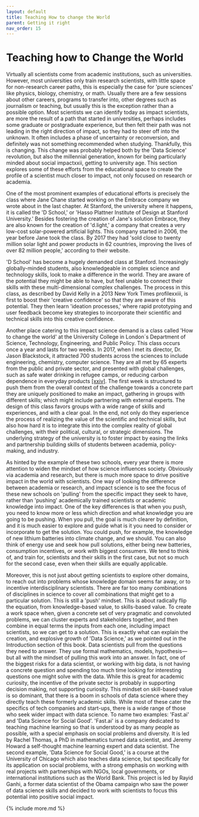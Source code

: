 ```yaml
---
layout: default
title: Teaching How to change the World
parent: Getting it right
nav_order: 15
---
```


# Teaching how to Change the World

Virtually all scientists come from academic institutions, such as universities. However, most universities only train research scientists, with little space for non-research career paths, this is especially the case for 'pure sciences' like physics, biology, chemistry, or math. Usually there are a few sessions about other careers, programs to transfer into, other degrees such as journalism or teaching, but usually this is the exception rather than a possible option. Most scientists we can identify today as impact scientists, are more the result of a path that started in universities, perhaps includes some graduate or postgraduate experience, but then felt their path was not leading in the right direction of impact, so they had to steer off into the unknown. It often includes a phase of uncertainty or reconversion, and definitely was not something recommended when studying. Thankfully, this is changing. This change was probably helped both by the 'Data Science' revolution, but also the millennial generation, known for being particularly minded about social impactxxii, getting to university age. This section explores some of these efforts from the educational space to create the profile of a scientist much closer to impact, not only focused on research or academia.

One of the most prominent examples of educational efforts is precisely the class where Jane Chane started working on the Embrace company we wrote about in the last chapter. At Stanford, the university where it happens, it is called the 'D School,' or 'Hasso Plattner Institute of Design at Stanford University.' Besides fostering the creation of Jane's solution Embrace, they are also known for the creation of 'd.light,' a company that creates a very low-cost solar-powered artificial lights. This company started in 2006, the year before Jane took the class. By 2017 they had 'sold close to twenty million solar light and power products in 62 countries, improving the lives of over 82 million people,' according to their website.

'D School' has become a hugely demanded class at Stanford. Increasingly globally-minded students, also knowledgeable in complex science and technology skills, look to make a difference in the world. They are aware of the potential they might be able to have, but feel unable to connect their skills with these multi-dimensional complex challenges. The process in this class, as described by David Kelly in a 2013 New York Times profilexxiii, is first to boost their 'creative confidence' so that they are aware of this potential. They then learn 'ideation processes,' where rapid prototyping and user feedback become key strategies to incorporate their scientific and technical skills into this creative confidence.

Another place catering to this impact science demand is a class called 'How to change the world' at the University College in London´s Department of Science, Technology, Engineering, and Public Policy. This class occurs once a year and lasts for two weeks. In 2017, when I met its director, Dr. Jason Blackstock, it attracted 700 students across the sciences to include engineering, chemistry, computer science. They are all met by 65 experts from the public and private sector, and presented with global challenges, such as safe water drinking in refugee camps, or reducing carbon dependence in everyday products [[xxiv]](/docs/Notes/#xxiv). The first week is structured to push them from the overall context of the challenge towards a concrete part they are uniquely positioned to make an impact, gathering in groups with different skills; which might include partnering with external experts. The design of this class favors groups with a wide range of skills and experiences, and with a clear goal. In the end, not only do they experience the process of realizing the value of the scientific and technical skills, but also how hard it is to integrate this into the complex reality of global challenges, with their political, cultural, or strategic dimensions. The underlying strategy of the university is to foster impact by easing the links and partnership building skills of students between academia, policy-making, and industry.

As hinted by the example of these two schools, every year there is more attention to widen the mindset of how science influences society. Obviously via academia and research, but there is much more space to drive positive impact in the world with scientists. One way of looking the difference between academia or research, and impact science is to see the focus of these new schools on 'pulling' from the specific impact they seek to have, rather than 'pushing' academically trained scientists or academic knowledge into impact. One of the key differences is that when you push, you need to know more or less which direction and what knowledge you are going to be pushing. When you pull, the goal is much clearer by definition, and it is much easier to explore and guide what is it you need to consider or incorporate to get the solution. You could push, for example, the knowledge of new lithium batteries into climate change, and we should. You can also think of energy use and seek how pull solutions, either being new batteries, consumption incentives, or work with biggest consumers. We tend to think of, and train for, scientists and their skills in the first case, but not so much for the second case, even when their skills are equally applicable.

Moreover, this is not just about getting scientists to explore other domains, to reach out into problems whose knowledge domain seems far away, or to incentive interdisciplinary scientists. There are far too many combinations of disciplines in science to cover all combinations that might get to a particular solution. This is still a 'push' mindset. This is about radically flip the equation, from knowledge-based value, to skills-based value. To create a work space when, given a concrete set of very pragmatic and convoluted problems, we can cluster experts and stakeholders together, and then combine in equal terms the inputs from each one, including impact scientists, so we can get to a solution. This is exactly what can explain the creation, and explosive growth of 'Data Science,' as we pointed out in the Introduction section of this book. Data scientists pull from the questions they need to answer. They use formal mathematics, models, hypothesis—but all with the mindset of pulling this work into an answer. In fact, one of the biggest risks for a data scientist, or working with big data, is not having a concrete question and spending too much time looking for interesting questions one might solve with the data. While this is great for academic curiosity, the incentive of the private sector is probably in supporting decision making, not supporting curiosity. This mindset on skill-based value is so dominant, that there is a boom in schools of data science where they directly teach these formerly academic skills. While most of these cater the specifics of tech companies and start-ups, there is a wide range of those who seek wider impact with data science. To name two examples: 'Fast.ai' and 'Data Science for Social Good'. 'Fast.ai' is a company dedicated to teaching machine learning so that is understood by as many people as possible, with a special emphasis on social problems and diversity. It is led by Rachel Thomas, a PhD in mathematics turned data scientist, and Jeremy Howard a self-thought machine learning expert and data scientist. The second example, 'Data Science for Social Good,' is a course at the University of Chicago which also teaches data science, but specifically for its application on social problems, with a strong emphasis on working with real projects with partnerships with NGOs, local governments, or international institutions such as the World Bank. This project is led by Rayid Ganhi, a former data scientist of the Obama campaign who saw the power of data science skills and decided to work with scientists to focus this potential into positive social impact.

{% include more.md %}
